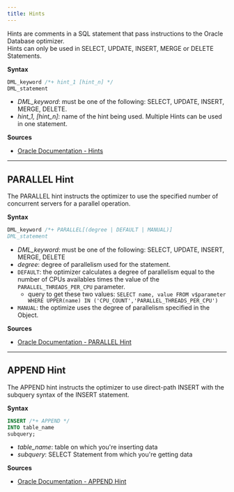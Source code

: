 ```yaml
---
title: Hints
---
```


Hints are comments in a SQL statement that pass instructions to the Oracle Database optimizer.\
Hints can only be used in SELECT, UPDATE, INSERT, MERGE or DELETE Statements.

**Syntax**
```sql
DML_keyword /*+ hint_1 [hint_n] */
DML_statement
```
- *DML_keyword*: must be one of the following: SELECT, UPDATE, INSERT, MERGE, DELETE.
- *hint_1, \[hint_n]*: name of the hint being used. Multiple Hints can be used in one statement.

**Sources**
- [Oracle Documentation - Hints](https://docs.oracle.com/en/database/oracle/oracle-database/21/sqlrf/Comments.html#GUID-D316D545-89E2-4D54-977F-FC97815CD62E)

---

## PARALLEL Hint
The PARALLEL hint instructs the optimizer to use the specified number of concurrent servers for a parallel operation.

**Syntax**
```sql
DML_keyword /*+ PARALLEL[(degree | DEFAULT | MANUAL)]
DML_statement
```
- *DML_keyword*: must be one of the following: SELECT, UPDATE, INSERT, MERGE, DELETE
- *degree*: degree of parallelism used for the statement.
- `DEFAULT`: the optimizer calculates a degree of parallelism equal to the number of CPUs availables times the value of the `PARALLEL_THREADS_PER_CPU` parameter.
	- query to get these two values: `SELECT name, value FROM v$parameter WHERE UPPER(name) IN ('CPU_COUNT','PARALLEL_THREADS_PER_CPU')`
- `MANUAL`: the optimize uses the degree of parallelism specified in the Object.

**Sources**
- [Oracle Documentation - PARALLEL Hint](https://docs.oracle.com/en/database/oracle/oracle-database/21/sqlrf/Comments.html#GUID-D25225CE-2DCE-4D9F-8E82-401839690A6E)

---

## APPEND Hint
The APPEND hint instructs the optimizer to use direct-path INSERT with the subquery syntax of the INSERT statement.

**Syntax**
```sql
INSERT /*+ APPEND */
INTO table_name
subquery;
```
- *table_name*: table on which you're inserting data
- *subquery*: SELECT Statement from which you're getting data

**Sources**
- [Oracle Documentation - APPEND Hint](https://docs.oracle.com/en/database/oracle/oracle-database/21/sqlrf/Comments.html#GUID-562DD503-2F99-448E-B044-737BE726B58A)